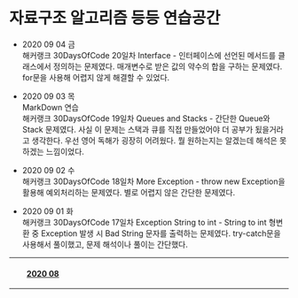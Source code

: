 # 자료구조 알고리즘 등등 연습공간

- 2020 09 04 금  
  해커랭크 30DaysOfCode 20일차 Interface - 인터페이스에 선언된 메서드를 클래스에서 정의하는 문제였다. 매개변수로 받은 값의 약수의 합을 구하는 문제였다. for문을 사용해 어렵지 않게 해결할 수 있었다.  

- 2020 09 03 목  
  MarkDown 연습  
  해커랭크 30DaysOfCode 19일차 Queues and Stacks - 간단한 Queue와 Stack 문제였다. 사실 이 문제는 스택과 큐를 직접 만들었어야 더 공부가 됬을거라고 생각한다. 우선 영어 독해가 굉장히 어려웠다. 뭘 원하는지는 알겠는데 해석은 못하겠는 느낌이었다.  

- 2020 09 02 수  
  해커랭크 30DaysOfCode 18일차 More Exception - throw new Exception을 활용해 예외처리하는 문제였다. 별로 어렵지 않은 간단한 문제였다.  

- 2020 09 01 화  
  해커랭크 30DaysOfCode 17일차 Exception String to int - String to int 형변환 중 Exception 발생 시 Bad String 문자를 출력하는 문제였다. try-catch문을 사용해서 풀이했고, 문제 해석이나 풀이는 간단했다.  

___

#### &emsp;&emsp; [2020 08](https://github.com/LeeGiCheol/Practice/tree/master/README/202008.md)

___
